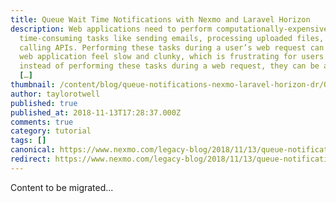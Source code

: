 ```yaml
---
title: Queue Wait Time Notifications with Nexmo and Laravel Horizon
description: Web applications need to perform computationally-expensive,
  time-consuming tasks like sending emails, processing uploaded files, or
  calling APIs. Performing these tasks during a user’s web request can make your
  web application feel slow and clunky, which is frustrating for users. So,
  instead of performing these tasks during a web request, they can be added to a
  […]
thumbnail: /content/blog/queue-notifications-nexmo-laravel-horizon-dr/Queue-wait-time-notifications.png
author: taylorotwell
published: true
published_at: 2018-11-13T17:28:37.000Z
comments: true
category: tutorial
tags: []
canonical: https://www.nexmo.com/legacy-blog/2018/11/13/queue-notifications-nexmo-laravel-horizon-dr
redirect: https://www.nexmo.com/legacy-blog/2018/11/13/queue-notifications-nexmo-laravel-horizon-dr
---
```


Content to be migrated...
